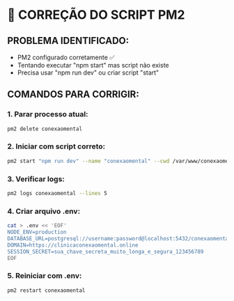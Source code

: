 # 🔧 CORREÇÃO DO SCRIPT PM2

## PROBLEMA IDENTIFICADO:
- PM2 configurado corretamente ✅
- Tentando executar "npm start" mas script não existe
- Precisa usar "npm run dev" ou criar script "start"

## COMANDOS PARA CORRIGIR:

### 1. Parar processo atual:
```bash
pm2 delete conexaomental
```

### 2. Iniciar com script correto:
```bash
pm2 start "npm run dev" --name "conexaomental" --cwd /var/www/conexaomental
```

### 3. Verificar logs:
```bash
pm2 logs conexaomental --lines 5
```

### 4. Criar arquivo .env:
```bash
cat > .env << 'EOF'
NODE_ENV=production
DATABASE_URL=postgresql://username:password@localhost:5432/conexaomental
DOMAIN=https://clinicaconexaomental.online
SESSION_SECRET=sua_chave_secreta_muito_longa_e_segura_123456789
EOF
```

### 5. Reiniciar com .env:
```bash
pm2 restart conexaomental
```